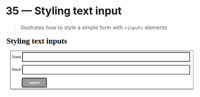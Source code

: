 # 35 &mdash; Styling text input
> Illustrates how to style a simple form with `<input>` elements


![Styling text inputs](docs/images/styling_text_inputs.png)


